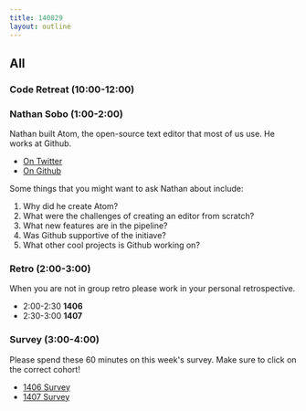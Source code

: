 ```yaml
---
title: 140829
layout: outline
---
```


## All

### Code Retreat (10:00-12:00)

### Nathan Sobo (1:00-2:00)

Nathan built Atom, the open-source text editor that most of us use. He works at Github.

* [On Twitter](https://twitter.com/nathansobo)
* [On Github](https://github.com/nathansobo)

Some things that you might want to ask Nathan about include:

1. Why did he create Atom?
2. What were the challenges of creating an editor from scratch?
3. What new features are in the pipeline?
4. Was Github supportive of the initiave?
5. What other cool projects is Github working on?

### Retro (2:00-3:00)

When you are not in group retro please work in your personal retrospective.

* 2:00-2:30 **1406**
* 2:30-3:00 **1407**

### Survey (3:00-4:00)

Please spend these 60 minutes on this week's survey. Make sure to click on the correct cohort!
* [1406 Survey](https://docs.google.com/a/casimircreative.com/forms/d/16jTfyP3aBMDi_vpLDcxuxskmvgAx89ILkHlv4WH4r68/viewform)
* [1407 Survey](https://docs.google.com/a/casimircreative.com/forms/d/1DExoKyCtCJ_rUWZf1i2KpxKXpLMCQnYQ8ZkT318zNrk/viewform)
